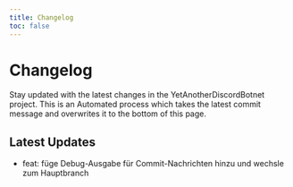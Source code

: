 ```yaml
---
title: Changelog
toc: false
---
```


# Changelog

Stay updated with the latest changes in the YetAnotherDiscordBotnet project.
This is an Automated process which takes the latest commit message and overwrites it to the bottom of this page.

## Latest Updates

- feat: füge Debug-Ausgabe für Commit-Nachrichten hinzu und wechsle zum Hauptbranch
